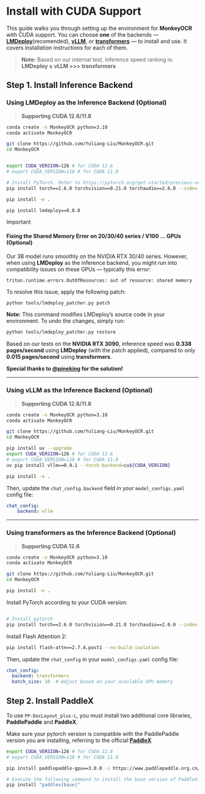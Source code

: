 # Install with CUDA Support

This guide walks you through setting up the environment for **MonkeyOCR** with CUDA support. You can choose **one** of the backends — [**LMDeploy**](https://github.com/Yuliang-Liu/MonkeyOCR/blob/main/docs/install_cuda.md#using-lmdeploy-as-the-inference-backend-optional)(recomended), [**vLLM**](https://github.com/Yuliang-Liu/MonkeyOCR/blob/main/docs/install_cuda.md#using-vllm-as-the-inference-backend-optional), or [**transformers**](https://github.com/Yuliang-Liu/MonkeyOCR/blob/main/docs/install_cuda.md#using-transformers-as-the-inference-backend-optional) — to install and use. It covers installation instructions for each of them.

> **Note:** Based on our internal test, inference speed ranking is: **LMDeploy ≥ vLLM >>> transformers**

## Step 1. Install Inference Backend

### Using **LMDeploy** as the Inference Backend (Optional)
> **Supporting CUDA 12.6/11.8**
```bash
conda create -n MonkeyOCR python=3.10
conda activate MonkeyOCR

git clone https://github.com/Yuliang-Liu/MonkeyOCR.git
cd MonkeyOCR


export CUDA_VERSION=126 # for CUDA 12.6
# export CUDA_VERSION=118 # for CUDA 11.8

# Install PyTorch. Refer to https://pytorch.org/get-started/previous-versions/ for version compatibility
pip install torch==2.6.0 torchvision==0.21.0 torchaudio==2.6.0 --index-url https://download.pytorch.org/whl/cu${CUDA_VERSION}

pip install -e .

pip install lmdeploy==0.8.0
```

> [!IMPORTANT]
> #### Fixing the **Shared Memory Error** on **20/30/40 series / V100 ...** GPUs (Optional)
> 
> Our 3B model runs smoothly on the NVIDIA RTX 30/40 series. However, when using **LMDeploy** as the inference backend, you might run into compatibility issues on these GPUs — typically this error:
> 
> ```
> triton.runtime.errors.OutOfResources: out of resource: shared memory
> ```
> 
> To resolve this issue, apply the following patch:
> 
> ```bash
> python tools/lmdeploy_patcher.py patch
> ```
> **Note:** This command modifies LMDeploy’s source code in your environment.
> To undo the changes, simply run:
> 
> ```bash
> python tools/lmdeploy_patcher.py restore
> ```
> 
> Based on our tests on the **NVIDIA RTX 3090**, inference speed was **0.338 pages/second** using **LMDeploy** (with the patch applied), compared to only **0.015 pages/second** using **transformers**.
> 
> **Special thanks to [@pineking](https://github.com/pineking) for the solution!**

---

### Using **vLLM** as the Inference Backend (Optional)
> **Supporting CUDA 12.6/11.8**
```bash
conda create -n MonkeyOCR python=3.10
conda activate MonkeyOCR

git clone https://github.com/Yuliang-Liu/MonkeyOCR.git
cd MonkeyOCR

pip install uv --upgrade
export CUDA_VERSION=126 # for CUDA 12.6
# export CUDA_VERSION=118 # for CUDA 11.8
uv pip install vllm==0.9.1 --torch-backend=cu${CUDA_VERSION}

pip install -e .
```

Then, update the `chat_config.backend` field in your `model_configs.yaml` config file:

```yaml
chat_config:
    backend: vllm
```

---

### Using **transformers** as the Inference Backend (Optional)
> **Supporting CUDA 12.6**
```bash
conda create -n MonkeyOCR python=3.10
conda activate MonkeyOCR

git clone https://github.com/Yuliang-Liu/MonkeyOCR.git
cd MonkeyOCR

pip install -e .
```

Install PyTorch according to your CUDA version:

```bash

# Install pytorch
pip install torch==2.6.0 torchvision==0.21.0 torchaudio==2.6.0 --index-url https://download.pytorch.org/whl/cu126
```

Install Flash Attention 2:

```bash
pip install flash-attn==2.7.4.post1 --no-build-isolation
```
Then, update the `chat_config` in your `model_configs.yaml` config file:
```yaml
chat_config:
  backend: transformers
  batch_size: 10  # Adjust based on your available GPU memory
```

## Step 2. Install PaddleX
To use `PP-DocLayout_plus-L`, you must install two additional core libraries, **PaddlePaddle** and **PaddleX**.

Make sure your pytorch version is compatible with the PaddlePaddle version you are installing, referring to the official **[PaddleX](https://github.com/PaddlePaddle/PaddleX)**

```bash
export CUDA_VERSION=126 # for CUDA 12.6
# export CUDA_VERSION=118 # for CUDA 11.8

pip install paddlepaddle-gpu==3.0.0 -i https://www.paddlepaddle.org.cn/packages/stable/cu${CUDA_VERSION}/

# Execute the following command to install the base version of PaddleX.
pip install "paddlex[base]"
```